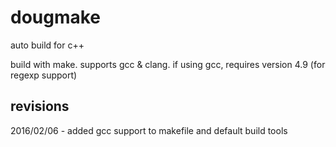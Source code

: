 # dougmake
auto build for c++

build with make. supports gcc & clang.
if using gcc, requires version 4.9 (for regexp support)


revisions
---------

2016/02/06 - added gcc support to makefile and default build tools
